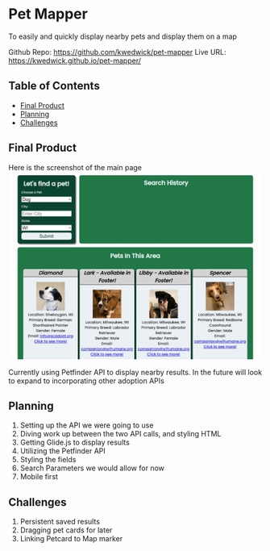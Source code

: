 # Pet Mapper

To easily and quickly display nearby pets and display them on a map

Github Repo: https://github.com/kwedwick/pet-mapper
Live URL: https://kwedwick.github.io/pet-mapper/

## Table of Contents

- [Final Product](#Final-Product)
- [Planning](#Planning)
- [Challenges](#Challenges)

## Final Product

Here is the screenshot of the main page
![Image of completed webpage](assets/imgs/final-screenshot.jpg)

Currently using Petfinder API to display nearby results. In the future will look to expand to incorporating other adoption APIs


## Planning

1. Setting up the API we were going to use
2. Diving work up between the two API calls, and styling HTML
3. Getting Glide.js to display results
4. Utilizing the Petfinder API
5. Styling the fields
6. Search Parameters we would allow for now
7. Mobile first

## Challenges

1. Persistent saved results
2. Dragging pet cards for later
3. Linking Petcard to Map marker


